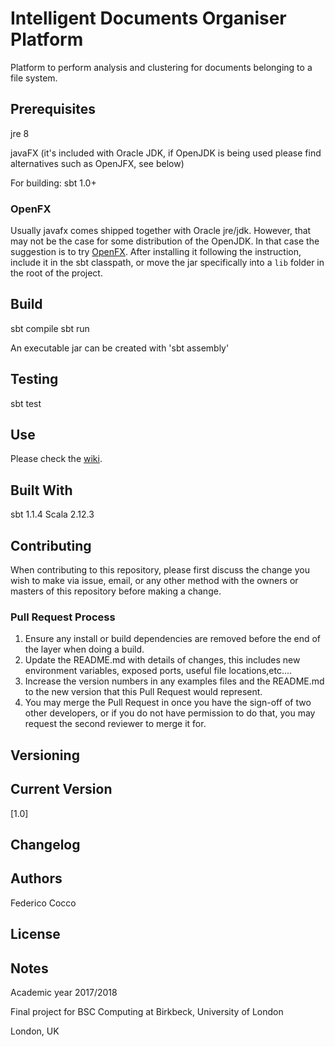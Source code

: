 # Intelligent Documents Organiser Platform

Platform to perform analysis and clustering for documents belonging to a file system.

## Prerequisites

jre 8

javaFX (it's included with Oracle JDK, if OpenJDK is being used please find alternatives such as OpenJFX, see below)

For building: sbt 1.0+

### OpenFX
Usually javafx comes shipped together with Oracle jre/jdk. However, that may not be the case for some distribution of the OpenJDK.
In that case the suggestion is to try [OpenFX](https://openjfx.io/openjfx-docs/#install-javafx).
After installing it following the instruction, include it in the sbt classpath, or move the jar specifically into a `lib` folder in the root of the project.

## Build

sbt compile
sbt run

An executable jar can be created with 'sbt assembly'

## Testing

sbt test

## Use
Please check the [wiki](https://github.com/fredc0088/Intelligent_Documents_Organiser_Platform/wiki).

## Built With

sbt 1.1.4
Scala 2.12.3

## Contributing

When contributing to this repository, please first discuss the change you wish to make via issue,
email, or any other method with the owners or masters of this repository before making a change. 

### Pull Request Process

1. Ensure any install or build dependencies are removed before the end of the layer when doing a 
   build.
2. Update the README.md with details of changes, this includes new environment 
   variables, exposed ports, useful file locations,etc....
3. Increase the version numbers in any examples files and the README.md to the new version that this
   Pull Request would represent.
4. You may merge the Pull Request in once you have the sign-off of two other developers, or if you 
   do not have permission to do that, you may request the second reviewer to merge it for.

## Versioning

## Current Version

[1.0]

## Changelog

## Authors

Federico Cocco

## License

## Notes

Academic year 2017/2018

Final project for BSC Computing at Birkbeck, University of London

London, UK
